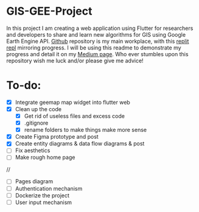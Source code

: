 # GIS-GEE-Project
In this project I am creating a web application using Flutter for researchers and developers to share and learn new algorithms for GIS using Google Earth Engine API.
[Github](https://github.com/fedorSulitskiy/GIS-GEE-Project) repository is my main workplace, with this [replit repl](https://replit.com/@fedorSulitskiy/GIS-GEE-Project) mirroring progress. I will be using this readme to
demonstrate my progress and detail it on my [Medium page](https://medium.com/@f.sulitskiy). Who ever stumbles upon this repository wish me luck and/or please give me
advice!

# To-do:
- [x] Integrate geemap map widget into flutter web
- [x] Clean up the code
  - [x] Get rid of useless files and excess code
  - [x] .gitignore
  - [x] rename folders to make things make more sense
- [x] Create Figma prototype and post
- [x] Create entity diagrams & data flow diagrams & post
- [ ] Fix aesthetics
- [ ] Make rough home page

//
- [ ] Pages diagram
- [ ] Authentication mechanism
- [ ] Dockerize the project
- [ ] User input mechanism
